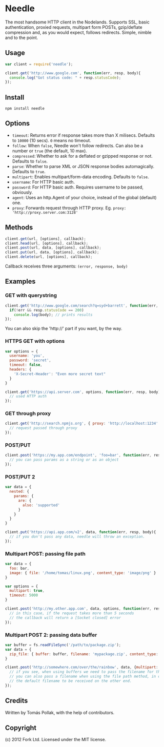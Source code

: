 Needle
======

The most handsome HTTP client in the Nodelands. Supports SSL, basic authentication, proxied
requests, multipart form POSTs, gzip/deflate compression and, as you would expect, follows 
redirects. Simple, nimble and to the point.

Usage
-----

``` js
var client = require('needle');

client.get('http://www.google.com', function(err, resp, body){
  console.log("Got status code: " + resp.statusCode);
});
```

Install
-----

```
npm install needle
```

Options
------

 - `timeout`: Returns error if response takes more than X milisecs. Defaults to `10000` (10 secs). `0` means no timeout.
 - `follow`: When `false`, Needle won't follow redirects. Can also be a number or `true` (the default, 10 max).
 - `compressed`: Whether to ask for a deflated or gzipped response or not. Defaults to `false`.
 - `parse`: Whether to parse XML or JSON response bodies automagically. Defaults to `true`.
 - `multipart`: Enables multipart/form-data encoding. Defaults to `false`.
 - `username`: For HTTP basic auth.
 - `password`: For HTTP basic auth. Requires username to be passed, obviously.
 - `agent`: Uses an http.Agent of your choice, instead of the global (default) one.
 - `proxy`: Forwards request through HTTP proxy. Eg. `proxy: 'http://proxy.server.com:3128'`

Methods
-------

``` js
client.get(url, [options], callback);
client.head(url, [options], callback);
client.post(url, data, [options], callback);
client.put(url, data, [options], callback);
client.delete(url, [options], callback);
```
Callback receives three arguments: `(error, response, body)`

Examples
-------------

### GET with querystring

``` js
client.get('http://www.google.com/search?q=syd+barrett', function(err, resp, body){
  if(!err && resp.statusCode == 200)
    console.log(body); // prints results
});
```

You can also skip the 'http://' part if you want, by the way.

### HTTPS GET with options

``` js
var options = {
  username: 'you',
  password: 'secret',
  timeout: false,
  headers: {
    'X-Secret-Header': "Even more secret text"
  }
}

client.get('https://api.server.com', options, function(err, resp, body){
  // used HTTP auth
});
```

### GET through proxy

``` js
client.get('http://search.npmjs.org', { proxy: 'http://localhost:1234' }, function(err, resp, body){
  // request passed through proxy
});
```

### POST/PUT

``` js
client.post('https://my.app.com/endpoint', 'foo=bar', function(err, resp, body){
  // you can pass params as a string or as an object
});
```

### POST/PUT 2

``` js
var data = {
  nested: {
    params: {
      are: {
        also: 'supported'
      }
    }
  }
}

client.put('https://api.app.com/v2', data, function(err, resp, body){
  // if you don't pass any data, needle will throw an exception.
});
```

### Multipart POST: passing file path

``` js
var data = {
  foo: bar,
  image: { file: '/home/tomas/linux.png', content_type: 'image/png' }
}

var options = {
  multipart: true,
  timeout: 5000
}

client.post('http://my.other.app.com', data, options, function(err, resp, body){
  // in this case, if the request takes more than 5 seconds
  // the callback will return a [Socket closed] error
});
```

### Multipart POST 2: passing data buffer

``` js
var buffer = fs.readFileSync('/path/to/package.zip');
var data = {
  zip_file: { buffer: buffer, filename: 'mypackage.zip', content_type: 'application/octet-stream' },
}

client.post('http://somewhere.com/over/the/rainbow', data, {multipart: true}, function(err, resp, body){
  // if you see, when using buffers we need to pass the filename for the multipart body.
  // you can also pass a filename when using the file path method, in case you want to override
  // the default filename to be received on the other end.
});
```

Credits
-------

Written by Tomás Pollak, with the help of contributors.

Copyright
-----

(c) 2012 Fork Ltd. Licensed under the MIT license.
